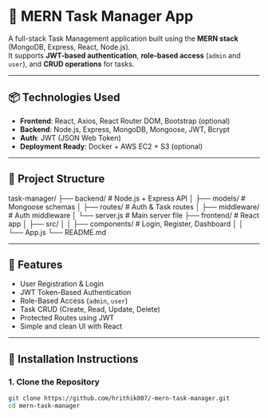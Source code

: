 # 📝 MERN Task Manager App

A full-stack Task Management application built using the **MERN stack** (MongoDB, Express, React, Node.js).  
It supports **JWT-based authentication**, **role-based access** (`admin` and `user`), and **CRUD operations** for tasks.

---

## 📦 Technologies Used

- **Frontend**: React, Axios, React Router DOM, Bootstrap (optional)
- **Backend**: Node.js, Express, MongoDB, Mongoose, JWT, Bcrypt
- **Auth**: JWT (JSON Web Token)
- **Deployment Ready**: Docker + AWS EC2 + S3 (optional)

---

## 📁 Project Structure

task-manager/
├── backend/ # Node.js + Express API
│ ├── models/ # Mongoose schemas
│ ├── routes/ # Auth & Task routes
│ ├── middleware/ # Auth middleware
│ └── server.js # Main server file
├── frontend/ # React app
│ ├── src/
│ │ ├── components/ # Login, Register, Dashboard
│ │ └── App.js
└── README.md


---

## 🚀 Features

- User Registration & Login
- JWT Token-Based Authentication
- Role-Based Access (`admin`, `user`)
- Task CRUD (Create, Read, Update, Delete)
- Protected Routes using JWT
- Simple and clean UI with React

---

## 🔧 Installation Instructions

### 1. Clone the Repository

```bash
git clone https://github.com/hrithik007/-mern-task-manager.git
cd mern-task-manager
